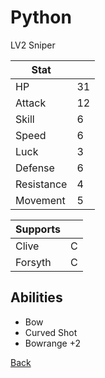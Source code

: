 # Python

LV2 Sniper

| Stat       | <!-- --> |
| ---------- | -------- |
| HP         | 31       |
| Attack     | 12       |
| Skill      | 6        |
| Speed      | 6        |
| Luck       | 3        |
| Defense    | 6        |
| Resistance | 4        |
| Movement   | 5        |

| Supports | <!-- --> |
| -------- | -------- |
| Clive    | C        |
| Forsyth  | C        |

## Abilities

- Bow
- Curved Shot
- Bowrange +2

[Back](README.md)

